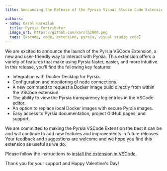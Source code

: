 ```yaml
---
title: Announcing the Release of the Pyrsia Visual Studio Code Extension v0.1.0

authors:
- name: Karol Harezlak
  title: Pyrsia Contributor
  image_url: https://github.com/karolh2000.png
  tags: [vscode, code, extension, pyrsia, visual studio code]
---
```


We are excited to announce the launch of the Pyrsia VSCode Extension, a new and user-friendly way to interact with Pyrsia. This extension offers a variety of features that make using Pyrsia faster, easier, and more intuitive. In this release, you'll find the following key features:

- Integration with Docker Desktop for Pyrsia.
- Configuration and monitoring of node connections.
- A new command to request a Docker image build directly from within the VSCode extension.
- The ability to view the Pyrsia transparency log entries in the VSCode editor.
- An option to replace local Docker images with secure Pyrsia images.
- Easy access to Pyrsia documentation, project GitHub pages, and support.

We are committed to making the Pyrsia VSCode Extension the best it can be and will continue to add new features and improvements in future releases. Your feedback and suggestions are welcome and we hope you find this extension as useful as we do.

Please follow the instructions to [install the extension in VSCode](https://github.com/pyrsia/pyrsia-vscode-extension#install-extension-side-load-extension).

Thank you for your support and Happy Valentine's Day!
